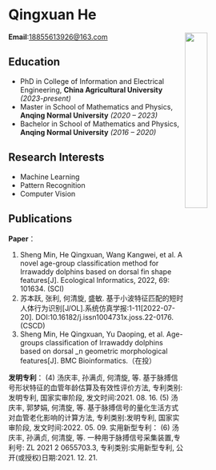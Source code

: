 # Qingxuan He

 **Email**:18855613926@163.com<img align="right" src="./DSC_2470.jpg" width="30%" />


## Education
- PhD in College of Information and Electrical Engineering, **China Agricultural University** *(2023-present)*
- Master in School of Mathematics and Physics, **Anqing Normal University** *(2020 – 2023)*
- Bachelor in School of Mathematics and Physics, **Anqing Normal University** *(2016 – 2020)*


                   
## Research Interests
- Machine Learning
- Pattern Recognition
- Computer Vision

## Publications
**Paper**：
1. Sheng Min, He Qingxuan, Wang Kangwei, et al. A novel age-group classification method for Irrawaddy dolphins based on dorsal fin shape features[J]. Ecological Informatics, 2022, 69: 101634. (SCI)
2. 苏本跃, 张利, 何清旋, 盛敏. 基于小波特征匹配的短时人体行为识别[J/OL].系统仿真学报:1-11[2022-07-20]. DOI:10.16182/j.issn1004731x.joss.22-0176. (CSCD)
3. Sheng Min, He Qingxuan, Yu Daoping, et al. Age-groups classification of Irrawaddy dolphins based on dorsal _n geometric morphological features[J]. BMC Bioinformatics.（在投）

**发明专利**：
(4)	汤庆丰, 孙满贞, 何清旋, 等. 基于脉搏信号形状特征的血管年龄估算及有效性评价方法, 专利类别:发明专利, 国家实审阶段, 发文时间:2021. 08. 16.
(5)	汤庆丰, 郭梦娟, 何清旋, 等. 基于脉搏信号的量化生活方式对血管老化影响的计算方法, 专利类别:发明专利, 国家实审阶段, 发文时间:2022. 05. 09.
实用新型专利：
(6)	汤庆丰, 孙满贞, 何清旋, 等. 一种用于脉搏信号采集装置,专利号: ZL 2021 2 0655703.3, 专利类别:实用新型专利, 公开(或授权)日期:2021. 12. 21.
